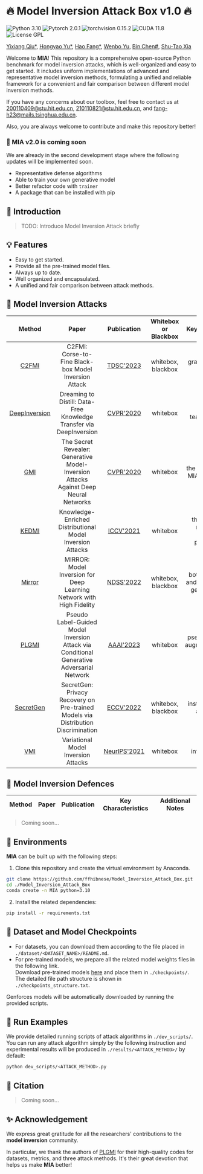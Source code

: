 # :fire: Model Inversion Attack Box v1.0 :fire:

![Python 3.10](https://img.shields.io/badge/python-3.10-DodgerBlue.svg?style=plastic)
![Pytorch 2.0.1](https://img.shields.io/badge/pytorch-2.0.1-DodgerBlue.svg?style=plastic)
![torchvision 0.15.2](https://img.shields.io/badge/torchvision-0.15.2-DodgerBlue.svg?style=plastic)
![CUDA 11.8](https://img.shields.io/badge/cuda-11.8-DodgerBlue.svg?style=plastic)
![License GPL](https://img.shields.io/badge/license-GPL-DodgerBlue.svg?style=plastic)

[Yixiang Qiu*](https://github.com/final-solution), 
[Hongyao Yu*](https://github.com/Chrisqcwx),
[Hao Fang*](https://github.com/ffhibnese),
[Wenbo Yu](https://github.com/cswbyu),
[Bin Chen#](https://github.com/BinChen2021),
[Shu-Tao Xia](https://www.sigs.tsinghua.edu.cn/xst/main.htm)

Welcome to **MIA**! This repository is a comprehensive open-source Python benchmark for model inversion attacks, which is well-organized and easy to get started. It includes uniform implementations of advanced and representative model inversion methods, formulating a unified and reliable framework for a convenient and fair comparison between different model inversion methods.


If you have any concerns about our toolbox, feel free to contact us at 200110409@stu.hit.edu.cn, 210110821@stu.hit.edu.cn, and fang-h23@mails.tsinghua.edu.cn.

Also, you are always welcome to contribute and make this repository better! 


### :construction: MIA v2.0 is coming soon
We are already in the second development stage where the following updates will be implemented soon.
- Representative defense algorithms
- Able to train your own generative model
- Better refactor code with `trainer`
- A package that can be installed with pip

## :rocket: Introduction

> TODO: Introduce Model Inversion Attack briefly

## :bulb: Features
- Easy to get started.
- Provide all the pre-trained model files.
- Always up to date.
- Well organized and encapsulated.
- A unified and fair comparison between attack methods.

## :memo: Model Inversion Attacks

|Method|Paper|Publication|Whitebox or Blackbox|Key Characteristics|
|:-:|:-:|:-:|:-:|:-:|
|[C2FMI](./src/modelinversion/attack/C2FMI/)|C2FMI: Corse-to-Fine Black-box Model Inversion Attack|[TDSC'2023](https://ieeexplore.ieee.org/abstract/document/10148574)|whitebox, blackbox|gradient-free,two-stage|
|[DeepInversion](./src/modelinversion/attack/DeepInversion/)|Dreaming to Distill: Data-Free Knowledge Transfer via DeepInversion|[CVPR'2020](https://openaccess.thecvf.com/content_CVPR_2020/html/Yin_Dreaming_to_Distill_Data-Free_Knowledge_Transfer_via_DeepInversion_CVPR_2020_paper.html)|whitebox|student-teacher,data-free|
|[GMI](./src/modelinversion/attack/GMI/)|The Secret Revealer: Generative Model-Inversion Attacks Against Deep Neural Networks|[CVPR'2020](https://openaccess.thecvf.com/content_CVPR_2020/html/Zhang_The_Secret_Revealer_Generative_Model-Inversion_Attacks_Against_Deep_Neural_Networks_CVPR_2020_paper.html)|whitebox|the first GAN-based MIA ,instance-level|
|[KEDMI](./src/modelinversion/attack/KEDMI/)|Knowledge-Enriched Distributional Model Inversion Attacks|[ICCV'2021](https://openaccess.thecvf.com/content/ICCV2021/html/Chen_Knowledge-Enriched_Distributional_Model_Inversion_Attacks_ICCV_2021_paper.html)|whitebox|the first MIA that recovers  data distributions, pseudo-labels|
|[Mirror](./src/modelinversion/attack/Mirror/)|MIRROR: Model Inversion for Deep Learning Network with High Fidelity|[NDSS'2022](https://www.ndss-symposium.org/ndss-paper/auto-draft-203/)|whitebox, blackbox|both gradient-free and gradient-based, genetic algorithm|
|[PLGMI](./src/modelinversion/attack/PLGMI/)|Pseudo Label-Guided Model Inversion Attack via Conditional Generative Adversarial Network|[AAAI'2023](https://ojs.aaai.org/index.php/AAAI/article/view/25442)|whitebox|pseudo-labels,data augmentation,special loss function|
|[SecretGen](./src/modelinversion/attack/SecretGen/)|SecretGen: Privacy Recovery on Pre-trained Models via Distribution Discrimination|[ECCV'2022](https://link.springer.com/chapter/10.1007/978-3-031-20065-6_9#Abs1)|whitebox, blackbox|instance-level,data augmentation|
|[VMI](./src/modelinversion/attack/VMI/)|Variational Model Inversion Attacks|[NeurIPS'2021](https://proceedings.neurips.cc/paper/2021/hash/50a074e6a8da4662ae0a29edde722179-Abstract.html)|whitebox|variational inference,special loss function|

## :memo: Model Inversion Defences

|Method|Paper|Publication|Key Characteristics|Additional Notes|
|:-:|:-:|:-:|:-:|:-:|

> Coming soon...

## :wrench: Environments
**MIA** can be built up with the following steps:
1. Clone this repository and create the virtual environment by Anaconda.
```sh
git clone https://github.com/ffhibnese/Model_Inversion_Attack_Box.git
cd ./Model_Inversion_Attack_Box
conda create -n MIA python=3.10
```
2. Install the related dependencies:
```sh
pip install -r requirements.txt
```

## :page_facing_up: Dataset and Model Checkpoints
- For datasets, you can download them according to the file placed in `./dataset/<DATASET_NAME>/README.md`.
- For pre-trained models, we prepare all the related model weights files in the following link.   
Download pre-trained models [here](https://drive.google.com/drive/folders/1ko8zAK1j9lTSF8FMvacO8mCKHY9evG9L) and place them in `./checkpoints/`. The detailed file path structure is shown in `./checkpoints_structure.txt`.

Genforces models will be automatically downloaded by running the provided scripts.

## :racehorse: Run Examples
We provide detailed running scripts of attack algorithms in `./dev_scripts/`.
You can run any attack algorithm simply by the following instruction and experimental results will be produced in `./results/<ATTACK_METHOD>/` by default:
```sh
python dev_scripts/<ATTACK_METHOD>.py
```


## 📔 Citation
> Coming soon...

## :sparkles: Acknowledgement
We express great gratitude for all the researchers' contributions to the **model inversion** community. 

In particular, we thank the authors of [PLGMI](https://github.com/LetheSec/PLG-MI-Attack) for their high-quality codes for datasets, metrics, and three attack methods. It's their great devotion that helps us make **MIA** better!  
